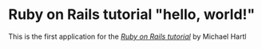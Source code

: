 # Ruby on Rails tutorial "hello, world!"

This is the first application for the 
[*Ruby on Rails tutorial*](http://www.railstutorial.org)
by Michael Hartl